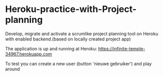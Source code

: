 # Heroku-practice-with-Project-planning
Develop, migrate and activate a scrumlike project planning tool on Heroku with enabled backend.(based on locally created project app)

The application is up and running at Heroku: https://infinite-temple-34967.herokuapp.com

To test you can create a new user (button 'nieuwe gebruiker') and play around
